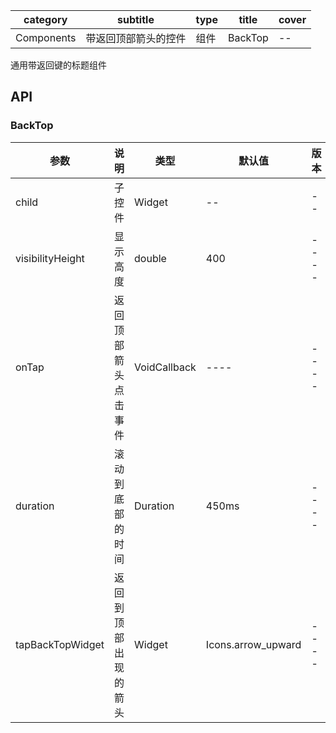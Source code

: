| category| subtitle| type | title | cover |
| --- | --- | --- | --- | --- |
| Components | 带返回顶部箭头的控件 | 组件  |BackTop | -- | 

通用带返回键的标题组件

## API

### BackTop

|  参数   | 说明  |  类型   | 默认值  |  版本 |
|  ----  | ----  |  ----  | ----  |  ----  |
| child  | 子控件 | Widget  | -- | -- | 
|  visibilityHeight  | 显示高度  |  double  | 400  |  ----  |
|  onTap  | 返回顶部箭头点击事件  |  VoidCallback  | ----  |  ----  |
|  duration  | 滚动到底部的时间  |  Duration  | 450ms  |  ----  |
|  tapBackTopWidget  | 返回到顶部出现的箭头  |  Widget  | Icons.arrow_upward |  ----  |
